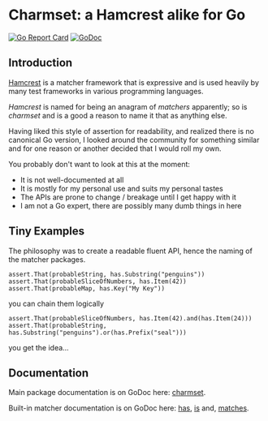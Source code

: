 Charmset: a Hamcrest alike for Go
=================================

[![Go Report Card](https://goreportcard.com/badge/github.com/sammiq/charmset)](https://goreportcard.com/report/github.com/sammiq/charmset) [![GoDoc](https://godoc.org/github.com/sammiq/charmset?status.svg)](https://godoc.org/github.com/sammiq/charmset)

Introduction
------------

[Hamcrest](http://hamcrest.org/) is a matcher framework that is expressive and is used heavily by many test frameworks in various programming languages.

_Hamcrest_ is named for being an anagram of _matchers_ apparently; so is _charmset_ and is a good a reason to name it that as anything else.

Having liked this style of assertion for readability, and realized there is no canonical Go version, I looked around the community for something similar and for one reason or another decided that I would roll my own.

You probably don't want to look at this at the moment:

- It is not well-documented at all
- It is mostly for my personal use and suits my personal tastes
- The APIs are prone to change / breakage until I get happy with it
- I am not a Go expert, there are possibly many dumb things in here

Tiny Examples
-------------

The philosophy was to create a readable fluent API, hence the naming of the matcher packages.

    assert.That(probableString, has.Substring("penguins"))
    assert.That(probableSliceOfNumbers, has.Item(42))
    assert.That(probableMap, has.Key("My Key"))

you can chain them logically

    assert.That(probableSliceOfNumbers, has.Item(42).and(has.Item(24)))
    assert.That(probableString, has.Substring("penguins").or(has.Prefix("seal")))

you get the idea...

Documentation
-------------

Main package documentation is on GoDoc here: [charmset](https://godoc.org/github.com/sammiq/charmset).

Built-in matcher documentation is on GoDoc here: [has](https://godoc.org/github.com/sammiq/charmset/matchers/has), [is](https://godoc.org/github.com/sammiq/charmset/matchers/is) and, [matches](https://godoc.org/github.com/sammiq/charmset/matchers/matches).

